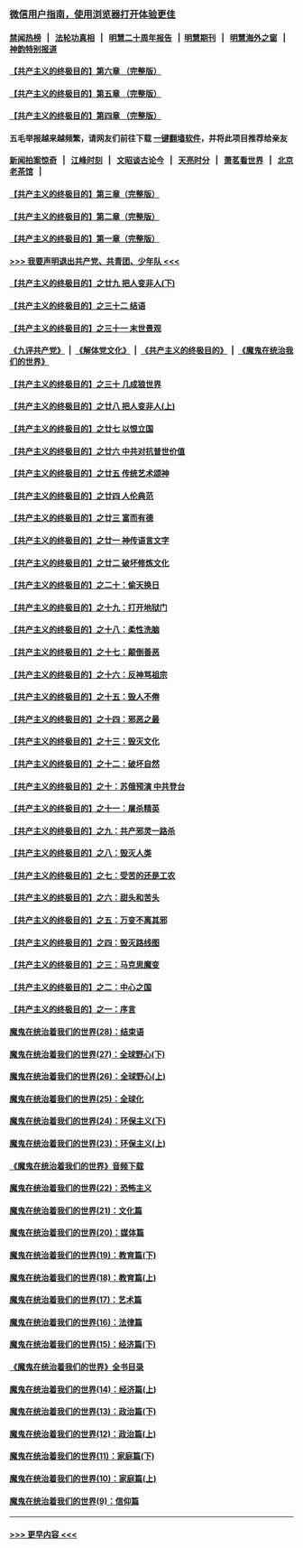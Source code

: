 ### [微信用户指南，使用浏览器打开体验更佳](https://github.com/gfw-breaker/banned-news1/blob/master/indexes/wechat-guide.md?t=0)
#### [禁闻热榜](热点新闻.md?t=0)  &nbsp;&nbsp;|&nbsp;&nbsp; [法轮功真相](https://github.com/gfw-breaker/truth/blob/master/README.md?t=0) &nbsp;&nbsp;|&nbsp;&nbsp; [明慧二十周年报告](https://github.com/gfw-breaker/mh-reports/blob/master/README.md?t=0) &nbsp;&nbsp;|&nbsp;&nbsp;[明慧期刊](https://github.com/gfw-breaker/mh-qikan) &nbsp;&nbsp;|&nbsp;&nbsp; [明慧海外之窗](https://github.com/gfw-breaker/mh-news/blob/master/README.md?t=0) &nbsp;&nbsp;|&nbsp;&nbsp; [神韵特别报道](https://github.com/gfw-breaker/mh-news/blob/master/shenyun.md?t=0)
#### [【共产主义的终极目的】第六章 （完整版）](../pages/nsc422/n11428913.md?t=02072102) 
#### [【共产主义的终极目的】第五章 （完整版）](../pages/nsc422/n11428912.md?t=02072102) 
#### [【共产主义的终极目的】第四章 （完整版）](../pages/nsc422/n11428907.md?t=02072102) 
#### 五毛举报越来越频繁，请网友们前往下载 [一键翻墙软件](https://github.com/gfw-breaker/ssr-accounts)，并将此项目推荐给亲友
#### [新闻拍案惊奇](https://github.com/gfw-breaker/banned-news1/blob/master/pages/link4.md) &nbsp;&nbsp;|&nbsp;&nbsp; [江峰时刻](https://github.com/gfw-breaker/banned-news1/blob/master/pages/link4.md) &nbsp;&nbsp;|&nbsp;&nbsp; [文昭谈古论今](https://github.com/gfw-breaker/banned-news1/blob/master/pages/link4.md) &nbsp;&nbsp;|&nbsp;&nbsp; [天亮时分](https://github.com/gfw-breaker/banned-news1/blob/master/pages/link4.md) &nbsp;&nbsp;|&nbsp;&nbsp; [萧茗看世界](https://github.com/gfw-breaker/banned-news1/blob/master/pages/link4.md) &nbsp;&nbsp;|&nbsp;&nbsp; [北京老茶馆](https://github.com/gfw-breaker/banned-news1/blob/master/pages/link4.md) &nbsp;&nbsp;|&nbsp;&nbsp; 
#### [【共产主义的终极目的】第三章（完整版）](../pages/nsc422/n11428848.md?t=02072102) 
#### [【共产主义的终极目的】第二章（完整版）](../pages/nsc422/n11428831.md?t=02072102) 
#### [【共产主义的终极目的】第一章（完整版）](../pages/nsc422/n11417651.md?t=02072102) 
#### [>>> 我要声明退出共产党、共青团、少年队 <<<](https://github.com/begood0513/goodnews/blob/master/quit/letter.md) 
#### [【共产主义的终极目的】之廿九 把人变非人(下)](../pages/nsc422/n11344140.md?t=02072102) 
#### [【共产主义的终极目的】之三十二 结语](../pages/nsc422/n11360535.md?t=02072102) 
#### [【共产主义的终极目的】之三十一 末世景观](../pages/nsc422/n11351129.md?t=02072102) 
#### [《九评共产党》](https://github.com/begood0513/9ping.md/blob/master/README.md) &nbsp;|&nbsp; [《解体党文化》](../../../../jtdwh.md/blob/master/README.md)  &nbsp;|&nbsp; [《共产主义的终极目的》](../../../../gczydzjmd.md/blob/master/README.md) &nbsp;|&nbsp; [《魔鬼在统治我们的世界》](../../../../mgztzwmdsj.md/blob/master/README.md) 
#### [【共产主义的终极目的】之三十 几成狼世界](../pages/nsc422/n11348280.md?t=02072102) 
#### [【共产主义的终极目的】之廿八 把人变非人(上)](../pages/nsc422/n11340492.md?t=02072102) 
#### [【共产主义的终极目的】之廿七 以恨立国](../pages/nsc422/n11336944.md?t=02072102) 
#### [【共产主义的终极目的】之廿六 中共对抗普世价值](../pages/nsc422/n11324785.md?t=02072102) 
#### [【共产主义的终极目的】之廿五 传统艺术颂神](../pages/nsc422/n11296396.md?t=02072102) 
#### [【共产主义的终极目的】之廿四 人伦典范](../pages/nsc422/n11296397.md?t=02072102) 
#### [【共产主义的终极目的】之廿三 富而有德](../pages/nsc422/n11283598.md?t=02072102) 
#### [【共产主义的终极目的】之廿一 神传语言文字](../pages/nsc422/n11263265.md?t=02072102) 
#### [【共产主义的终极目的】之廿二 破坏修炼文化](../pages/nsc422/n11245728.md?t=02072102) 
#### [【共产主义的终极目的】之二十：偷天换日](../pages/nsc422/n11238846.md?t=02072102) 
#### [【共产主义的终极目的】之十九：打开地狱门](../pages/nsc422/n11206376.md?t=02072102) 
#### [【共产主义的终极目的】之十八：柔性洗脑](../pages/nsc422/n11199994.md?t=02072102) 
#### [【共产主义的终极目的】之十七：颠倒善恶](../pages/nsc422/n11179782.md?t=02072102) 
#### [【共产主义的终极目的】之十六：反神骂祖宗](../pages/nsc422/n11166798.md?t=02072102) 
#### [【共产主义的终极目的】之十五：毁人不倦](../pages/nsc422/n11166792.md?t=02072102) 
#### [【共产主义的终极目的】之十四：邪恶之最](../pages/nsc422/n11150249.md?t=02072102) 
#### [【共产主义的终极目的】之十三：毁灭文化](../pages/nsc422/n11135227.md?t=02072102) 
#### [【共产主义的终极目的】之十二：破坏自然](../pages/nsc422/n11135214.md?t=02072102) 
#### [【共产主义的终极目的】之十：苏俄预演 中共登台](../pages/nsc422/n11118424.md?t=02072102) 
#### [【共产主义的终极目的】之十一：屠杀精英](../pages/nsc422/n11118442.md?t=02072102) 
#### [【共产主义的终极目的】之九：共产邪灵一路杀](../pages/nsc422/n11114139.md?t=02072102) 
#### [【共产主义的终极目的】之八：毁灭人类](../pages/nsc422/n11108503.md?t=02072102) 
#### [【共产主义的终极目的】之七：受苦的还是工农](../pages/nsc422/n11101809.md?t=02072102) 
#### [【共产主义的终极目的】之六：甜头和苦头](../pages/nsc422/n11096971.md?t=02072102) 
#### [【共产主义的终极目的】之五：万变不离其邪](../pages/nsc422/n11091285.md?t=02072102) 
#### [【共产主义的终极目的】之四：毁灭路线图](../pages/nsc422/n11086284.md?t=02072102) 
#### [【共产主义的终极目的】之三：马克思魔变](../pages/nsc422/n11061941.md?t=02072102) 
#### [【共产主义的终极目的】之二：中心之国](../pages/nsc422/n11047728.md?t=02072102) 
#### [【共产主义的终极目的】之一：序言](../pages/nsc422/n11086077.md?t=02072102) 
#### [魔鬼在统治着我们的世界(28)：结束语](../pages/nsc422/n10936246.md?t=02072102) 
#### [魔鬼在统治着我们的世界(27)：全球野心(下)](../pages/nsc422/n10928319.md?t=02072102) 
#### [魔鬼在统治着我们的世界(26)：全球野心(上)](../pages/nsc422/n10900318.md?t=02072102) 
#### [魔鬼在统治着我们的世界(25)：全球化](../pages/nsc422/n10788205.md?t=02072102) 
#### [魔鬼在统治着我们的世界(24)：环保主义(下)](../pages/nsc422/n10695307.md?t=02072102) 
#### [魔鬼在统治着我们的世界(23)：环保主义(上)](../pages/nsc422/n10688613.md?t=02072102) 
#### [《魔鬼在统治着我们的世界》音频下载](../pages/nsc422/n10635553.md?t=02072102) 
#### [魔鬼在统治着我们的世界(22)：恐怖主义](../pages/nsc422/n10614727.md?t=02072102) 
#### [魔鬼在统治着我们的世界(21)：文化篇](../pages/nsc422/n10597706.md?t=02072102) 
#### [魔鬼在统治着我们的世界(20)：媒体篇](../pages/nsc422/n10586579.md?t=02072102) 
#### [魔鬼在统治着我们的世界(19)：教育篇(下)](../pages/nsc422/n10564808.md?t=02072102) 
#### [魔鬼在统治着我们的世界(18)：教育篇(上)](../pages/nsc422/n10526970.md?t=02072102) 
#### [魔鬼在统治着我们的世界(17)：艺术篇](../pages/nsc422/n10499093.md?t=02072102) 
#### [魔鬼在统治着我们的世界(16)：法律篇](../pages/nsc422/n10485969.md?t=02072102) 
#### [魔鬼在统治着我们的世界(15)：经济篇(下)](../pages/nsc422/n10469975.md?t=02072102) 
#### [《魔鬼在统治着我们的世界》全书目录](../pages/nsc422/n10464261.md?t=02072102) 
#### [魔鬼在统治着我们的世界(14)：经济篇(上)](../pages/nsc422/n10457370.md?t=02072102) 
#### [魔鬼在统治着我们的世界(13)：政治篇(下)](../pages/nsc422/n10448270.md?t=02072102) 
#### [魔鬼在统治着我们的世界(12)：政治篇(上)](../pages/nsc422/n10444576.md?t=02072102) 
#### [魔鬼在统治着我们的世界(11)：家庭篇(下)](../pages/nsc422/n10440961.md?t=02072102) 
#### [魔鬼在统治着我们的世界(10)：家庭篇(上)](../pages/nsc422/n10435448.md?t=02072102) 
#### [魔鬼在统治着我们的世界(9)：信仰篇](../pages/nsc422/n10432159.md?t=02072102) 

----
#### [ >>> 更早内容 <<< ](../indexes/nsc422-earlier.md)
